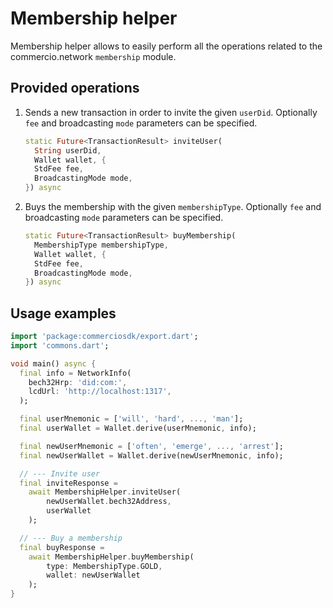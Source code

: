 # Membership helper

Membership helper allows to easily perform all the operations related to the commercio.network `membership` module.

## Provided operations

1. Sends a new transaction in order to invite the given `userDid`. Optionally `fee` and broadcasting `mode` parameters can be specified.

    ```dart
    static Future<TransactionResult> inviteUser(
      String userDid,
      Wallet wallet, {
      StdFee fee,
      BroadcastingMode mode,
    }) async
    ```

2. Buys the membership with the given `membershipType`. Optionally `fee` and broadcasting `mode` parameters can be specified.

    ```dart
    static Future<TransactionResult> buyMembership(
      MembershipType membershipType,
      Wallet wallet, {
      StdFee fee,
      BroadcastingMode mode,
    }) async
    ```

## Usage examples

```dart
import 'package:commerciosdk/export.dart';
import 'commons.dart';

void main() async {
  final info = NetworkInfo(
    bech32Hrp: 'did:com:',
    lcdUrl: 'http://localhost:1317',
  );

  final userMnemonic = ['will', 'hard', ..., 'man'];
  final userWallet = Wallet.derive(userMnemonic, info);

  final newUserMnemonic = ['often', 'emerge', ..., 'arrest'];
  final newUserWallet = Wallet.derive(newUserMnemonic, info);

  // --- Invite user
  final inviteResponse =
    await MembershipHelper.inviteUser(
        newUserWallet.bech32Address,
        userWallet
    );

  // --- Buy a membership
  final buyResponse =
    await MembershipHelper.buyMembership(
        type: MembershipType.GOLD,
        wallet: newUserWallet
    );
}
```
